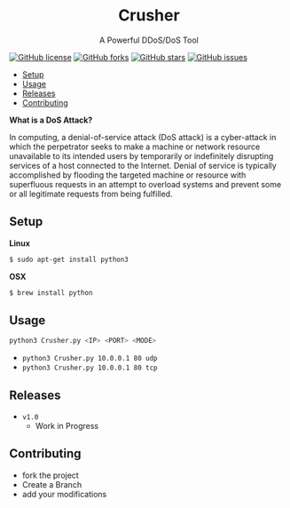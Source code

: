 <h1 align='center'>
 Crusher
</h1>

<p align='center'>
A Powerful DDoS/DoS Tool
</p>

[![GitHub license](https://img.shields.io/github/license/Paxv28/Crusher?style=flat-square)](https://github.com/Paxv28/Crusher/blob/master/LICENSE)
[![GitHub forks](https://img.shields.io/github/forks/Paxv28/Crusher?style=flat-square)](https://github.com/Paxv28/Crusher/network)
[![GitHub stars](https://img.shields.io/github/stars/Paxv28/Crusher?style=flat-square)](https://github.com/Paxv28/Crusher/stargazers) 
[![GitHub issues](https://img.shields.io/github/issues/Paxv28/Crusher?style=flat-square)](https://github.com/Paxv28/Crusher/issues)
* [Setup](#Setup)
* [Usage](#Usage)
* [Releases](#Releases)
* [Contributing](#Contributing)

**What is a DoS Attack?**

In computing, a denial-of-service attack (DoS attack)
is a cyber-attack in which the perpetrator seeks to make a 
machine or network resource unavailable to its intended users 
by temporarily or indefinitely disrupting services of a host 
connected to the Internet. 
Denial of service is typically accomplished by flooding the targeted 
machine or resource with superfluous requests in an attempt to 
overload systems and prevent some or all legitimate requests from being fulfilled.


## Setup

**Linux**
```sh
$ sudo apt-get install python3
```
**OSX**
```sh
$ brew install python
```


## Usage

```sh
python3 Crusher.py <IP> <PORT> <MODE>
```

* `python3 Crusher.py 10.0.0.1 80 udp`
* `python3 Crusher.py 10.0.0.1 80 tcp`


## Releases
* `v1.0`
  * Work in Progress


## Contributing
* fork the project
* Create a Branch 
* add your modifications
